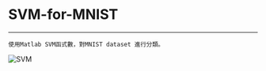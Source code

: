 # SVM-for-MNIST
---
```
使用Matlab SVM函式數，對MNIST dataset 進行分類。
```
![SVM](https://i.imgur.com/VUIznyZ.png)
